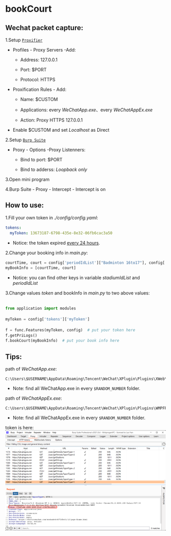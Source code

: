 # bookCourt
## Wechat packet capture:

1.Setup [`Proxifier`](https://www.proxifier.com/)
  
  - Profiles - Proxy Servers -Add:
    
    - Address: 127.0.0.1
      
    - Port: $PORT
      
    - Protocol: HTTPS
      
  - Proxification Rules - Add:
    
    - Name: $CUSTOM
      
    - Applications: every *WeChatApp.exe*、every *WeChatAppEx.exe*
      
    - Action: Proxy HTTPS 127.0.0.1
      
  - Enable $CUSTOM and set *Localhost* as Direct
  
2.Setup [`Burp Suite`](https://portswigger.net/burp)
  
  - Proxy - Options -Proxy Listenners:
    
    - Bind to port: $PORT
      
    - Bind to adderss: *Loopback only*
    
3.Open mini program

4.Burp Suite - Proxy - Intercept - Intercept is on

## How to use:
1.Fill your own token in *./config/config.yaml*:
````yaml
tokens:
  myToken: 13673187-6798-435e-8e32-06fb6cac3a50
````
- Notice: the token expired <u>every 24 hours</u>.

2.Change your booking info in *main.py*:
````python
courtTime, court = config['periodIdList']["Badminton 16to17"], config['stadiumIdList']["Badminton court4"]
myBookInfo = [courtTime, court]
````
- Notice: you can find other keys in variable *stadiumIdList* and *periodIdList*

3.Change values *token* and bookInfo in *main.py* to two above values:

````python

from application import modules

myToken = config['tokens']['myToken']

f = func.Features(myToken, config)  # put your token here
f.getPriLogs()
f.bookCourt(myBookInfo)  # put your book info here
````

## Tips:
path of *WeChatApp.exe*:
````shell
C:\Users\$USERNAME\AppData\Roaming\Tencent\WeChat\XPlugin\Plugins\XWeb\$RANDOM_NUMBER\extracted\wechatapp.exe
````
- Note: find all WeChatApp.exe in every `$RANDOM_NUMBER` folder.

path of *WeChatAppEx.exe*:
````shell
C:\Users\$USERNAME\AppData\Roaming\Tencent\WeChat\XPlugin\Plugins\WMPFRuntime\$RANDOM_NUMBER\extracted\runtime\WeChatAppEx.exe
````
- Note: find all WeChatAppEx.exe in every `$RANDOM_NUMBER` folder.

token is here:
![](./src/img.png)